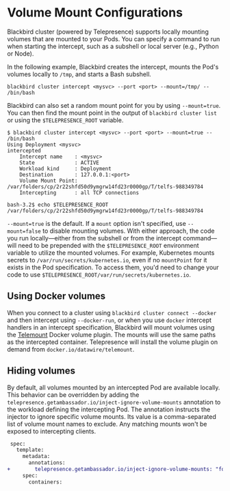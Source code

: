 # Volume Mount Configurations

Blackbird cluster (powered by Telepresence) supports locally mounting volumes that are mounted to your Pods. You can specify a command to run when starting the intercept, such as a subshell or local server (e.g., Python or Node).

In the following example, Blackbird creates the intercept, mounts the Pod's volumes locally to `/tmp`, and starts a Bash subshell.

```shell
blackbird cluster intercept <mysvc> --port <port> --mount=/tmp/ -- /bin/bash
```

Blackbird can also set a random mount point for you by using `--mount=true`. You can then find the mount point in the output of `blackbird cluster list` or using the `$TELEPRESENCE_ROOT` variable.

```
$ blackbird cluster intercept <mysvc> --port <port> --mount=true -- /bin/bash
Using Deployment <mysvc>
intercepted
    Intercept name    : <mysvc>
    State             : ACTIVE
    Workload kind     : Deployment
    Destination       : 127.0.0.1:<port>
    Volume Mount Point: /var/folders/cp/2r22shfd50d9ymgrw14fd23r0000gp/T/telfs-988349784
    Intercepting      : all TCP connections

bash-3.2$ echo $TELEPRESENCE_ROOT
/var/folders/cp/2r22shfd50d9ymgrw14fd23r0000gp/T/telfs-988349784
```

`--mount=true` is the default. If a `mount` option isn't specified, use `--mount=false` to disable mounting volumes. With either approach, the code you run locally—either from the subshell or from the intercept command—will need to be prepended with the `$TELEPRESENCE_ROOT` environment variable to utilize the mounted volumes. For example, Kubernetes mounts secrets to `/var/run/secrets/kubernetes.io`, even if no `mountPoint` for it exists in the Pod specification. To access them, you'd need to change your code to use `$TELEPRESENCE_ROOT/var/run/secrets/kubernetes.io`.

## Using Docker volumes

When you connect to a cluster using `blackbird cluster connect --docker` and then intercept using `--docker-run`, or when you use `docker` intercept handlers in an intercept specification, Blackbird will mount volumes using the [Telemount](https://github.com/datawire/docker-volume-telemount) Docker volume plugin. The mounts will use the same paths as the intercepted container. Telepresence will install the volume plugin on demand from `docker.io/datawire/telemount`.

## Hiding volumes

By default, all volumes mounted by an intercepted Pod are available locally. This behavior can be overridden by adding the `telepresence.getambassador.io/inject-ignore-volume-mounts` annotation to the workload defining the intercepting Pod. The annotation instructs the injector to ignore specific volume mounts. Its value is a comma-separated list of volume mount names to exclude. Any matching mounts won't be exposed to intercepting clients.

```diff
 spec:
   template:
     metadata:
       annotations:
+        telepresence.getambassador.io/inject-ignore-volume-mounts: "foo,bar"
     spec:
       containers:
```

